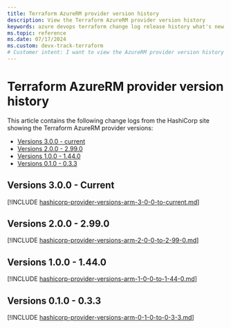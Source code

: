 ```yaml
---
title: Terraform AzureRM provider version history
description: View the Terraform AzureRM provider version history
keywords: azure devops terraform change log release history what's new
ms.topic: reference
ms.date: 07/17/2024
ms.custom: devx-track-terraform
# Customer intent: I want to view the AzureRM provider version history
---
```


# Terraform AzureRM provider version history

This article contains the following change logs from the HashiCorp site showing the Terraform AzureRM provider versions:

- [Versions 3.0.0 - current](https://github.com/hashicorp/terraform-provider-azurerm/blob/main/CHANGELOG.md)
- [Versions 2.0.0 - 2.99.0](https://github.com/hashicorp/terraform-provider-azurerm/blob/main/CHANGELOG-v2.md)
- [Versions 1.0.0 - 1.44.0](https://github.com/hashicorp/terraform-provider-azurerm/blob/main/CHANGELOG-v1.md)
- [Versions 0.1.0 - 0.3.3](https://github.com/hashicorp/terraform-provider-azurerm/blob/main/CHANGELOG-v0.md)

## Versions 3.0.0 - Current

[!INCLUDE [hashicorp-provider-versions-arm-3-0-0-to-current.md](includes/hashicorp-provider-versions-arm-3-0-0-to-current.md)]

## Versions 2.0.0 - 2.99.0

[!INCLUDE [hashicorp-provider-versions-arm-2-0-0-to-2-99-0.md](includes/hashicorp-provider-versions-arm-2-0-0-to-2-99-0.md)]

## Versions 1.0.0 - 1.44.0

[!INCLUDE [hashicorp-provider-versions-arm-1-0-0-to-1-44-0.md](includes/hashicorp-provider-versions-arm-1-0-0-to-1-44-0.md)]

## Versions 0.1.0 - 0.3.3
[!INCLUDE [hashicorp-provider-versions-arm-0-1-0-to-0-3-3.md](includes/hashicorp-provider-versions-arm-0-1-0-to-0-3-3.md)]

